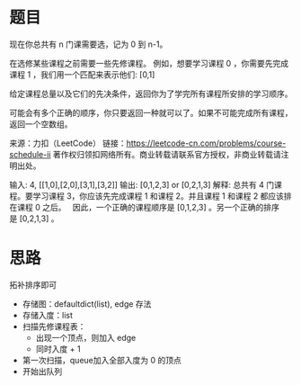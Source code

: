 # 题目
现在你总共有 n 门课需要选，记为 0 到 n-1。

在选修某些课程之前需要一些先修课程。 例如，想要学习课程 0 ，你需要先完成课程 1 ，我们用一个匹配来表示他们: [0,1]

给定课程总量以及它们的先决条件，返回你为了学完所有课程所安排的学习顺序。

可能会有多个正确的顺序，你只要返回一种就可以了。如果不可能完成所有课程，返回一个空数组。

来源：力扣（LeetCode）
链接：https://leetcode-cn.com/problems/course-schedule-ii
著作权归领扣网络所有。商业转载请联系官方授权，非商业转载请注明出处。
>
输入: 4, [[1,0],[2,0],[3,1],[3,2]]
输出: [0,1,2,3] or [0,2,1,3]
解释: 总共有 4 门课程。要学习课程 3，你应该先完成课程 1 和课程 2。并且课程 1 和课程 2 都应该排在课程 0 之后。
     因此，一个正确的课程顺序是 [0,1,2,3] 。另一个正确的排序是 [0,2,1,3] 。

# 思路
拓补排序即可
- 存储图：defaultdict(list), edge 存法
- 存储入度：list
- 扫描先修课程表：
  - 出现一个顶点，则加入 edge
  - 同时入度 + 1
- 第一次扫描，queue加入全部入度为 0 的顶点
- 开始出队列